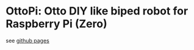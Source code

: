 # OttoPi: Otto DIY like biped robot for Raspberry Pi (Zero)

see [github pages](https://ytani01.github.io/OttoPi/)
